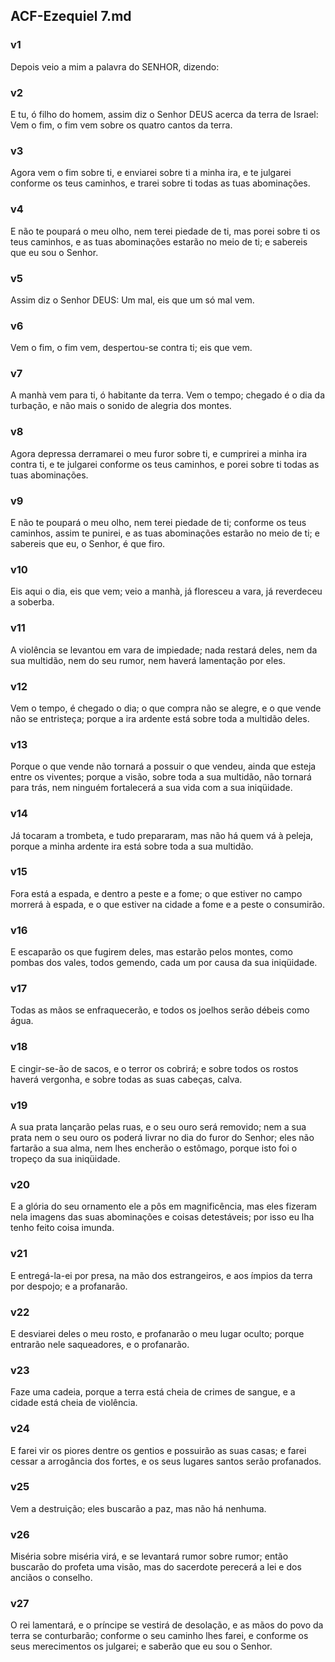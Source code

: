 ## ACF-Ezequiel 7.md
### v1
 Depois veio a mim a palavra do SENHOR, dizendo:
### v2
 E tu, ó filho do homem, assim diz o Senhor DEUS acerca da terra de Israel: Vem o fim, o fim vem sobre os quatro cantos da terra.
### v3
 Agora vem o fim sobre ti, e enviarei sobre ti a minha ira, e te julgarei conforme os teus caminhos, e trarei sobre ti todas as tuas abominações.
### v4
 E não te poupará o meu olho, nem terei piedade de ti, mas porei sobre ti os teus caminhos, e as tuas abominações estarão no meio de ti; e sabereis que eu sou o Senhor.
### v5
 Assim diz o Senhor DEUS: Um mal, eis que um só mal vem.
### v6
 Vem o fim, o fim vem, despertou-se contra ti; eis que vem.
### v7
 A manhà vem para ti, ó habitante da terra. Vem o tempo; chegado é o dia da turbação, e não mais o sonido de alegria dos montes.
### v8
 Agora depressa derramarei o meu furor sobre ti, e cumprirei a minha ira contra ti, e te julgarei conforme os teus caminhos, e porei sobre ti todas as tuas abominações.
### v9
 E não te poupará o meu olho, nem terei piedade de ti; conforme os teus caminhos, assim te punirei, e as tuas abominações estarão no meio de ti; e sabereis que eu, o Senhor, é que firo.
### v10
 Eis aqui o dia, eis que vem; veio a manhà, já floresceu a vara, já reverdeceu a soberba.
### v11
 A violência se levantou em vara de impiedade; nada restará deles, nem da sua multidão, nem do seu rumor, nem haverá lamentação por eles.
### v12
 Vem o tempo, é chegado o dia; o que compra não se alegre, e o que vende não se entristeça; porque a ira ardente está sobre toda a multidão deles.
### v13
 Porque o que vende não tornará a possuir o que vendeu, ainda que esteja entre os viventes; porque a visão, sobre toda a sua multidão, não tornará para trás, nem ninguém fortalecerá a sua vida com a sua iniqüidade.
### v14
 Já tocaram a trombeta, e tudo prepararam, mas não há quem vá à peleja, porque a minha ardente ira está sobre toda a sua multidão.
### v15
 Fora está a espada, e dentro a peste e a fome; o que estiver no campo morrerá à espada, e o que estiver na cidade a fome e a peste o consumirão.
### v16
 E escaparão os que fugirem deles, mas estarão pelos montes, como pombas dos vales, todos gemendo, cada um por causa da sua iniqüidade.
### v17
 Todas as mãos se enfraquecerão, e todos os joelhos serão débeis como água.
### v18
 E cingir-se-ão de sacos, e o terror os cobrirá; e sobre todos os rostos haverá vergonha, e sobre todas as suas cabeças, calva.
### v19
 A sua prata lançarão pelas ruas, e o seu ouro será removido; nem a sua prata nem o seu ouro os poderá livrar no dia do furor do Senhor; eles não fartarão a sua alma, nem lhes encherão o estômago, porque isto foi o tropeço da sua iniqüidade.
### v20
 E a glória do seu ornamento ele a pôs em magnificência, mas eles fizeram nela imagens das suas abominações e coisas detestáveis; por isso eu lha tenho feito coisa imunda.
### v21
 E entregá-la-ei por presa, na mão dos estrangeiros, e aos ímpios da terra por despojo; e a profanarão.
### v22
 E desviarei deles o meu rosto, e profanarão o meu lugar oculto; porque entrarão nele saqueadores, e o profanarão.
### v23
 Faze uma cadeia, porque a terra está cheia de crimes de sangue, e a cidade está cheia de violência.
### v24
 E farei vir os piores dentre os gentios e possuirão as suas casas; e farei cessar a arrogância dos fortes, e os seus lugares santos serão profanados.
### v25
 Vem a destruição; eles buscarão a paz, mas não há nenhuma.
### v26
 Miséria sobre miséria virá, e se levantará rumor sobre rumor; então buscarão do profeta uma visão, mas do sacerdote perecerá a lei e dos anciãos o conselho.
### v27
 O rei lamentará, e o príncipe se vestirá de desolação, e as mãos do povo da terra se conturbarão; conforme o seu caminho lhes farei, e conforme os seus merecimentos os julgarei; e saberão que eu sou o Senhor.
